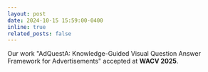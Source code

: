 ```yaml
---
layout: post
date: 2024-10-15 15:59:00-0400
inline: true
related_posts: false
---
```


Our work "AdQuestA: Knowledge-Guided Visual Question Answer Framework for Advertisements" accepted at **WACV 2025**.